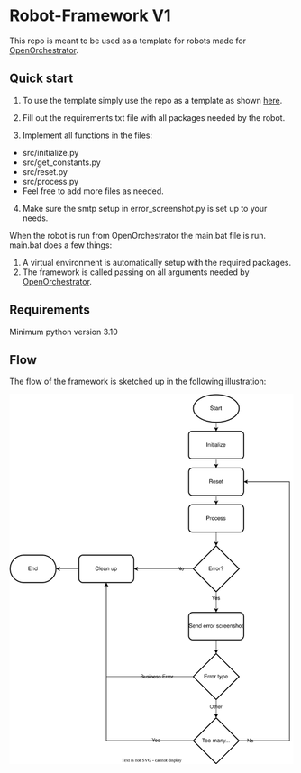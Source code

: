 # Robot-Framework V1

This repo is meant to be used as a template for robots made for [OpenOrchestrator](https://github.com/itk-dev-rpa/OpenOrchestrator).

## Quick start

1. To use the template simply use the repo as a template as shown [here](https://docs.github.com/en/repositories/creating-and-managing-repositories/creating-a-repository-from-a-template).

2. Fill out the requirements.txt file with all packages needed by the robot.

3. Implement all functions in the files:
* src/initialize.py
* src/get_constants.py
* src/reset.py
* src/process.py
* Feel free to add more files as needed.

4. Make sure the smtp setup in error_screenshot.py is set up to your needs.

When the robot is run from OpenOrchestrator the main.bat file is run.
main.bat does a few things:
1. A virtual environment is automatically setup with the required packages.
2. The framework is called passing on all arguments needed by [OpenOrchestrator](https://github.com/itk-dev-rpa/OpenOrchestrator).

## Requirements
Minimum python version 3.10

## Flow

The flow of the framework is sketched up in the following illustration:

![Flow diagram](Robot-Framework.svg)
